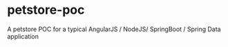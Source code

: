 # petstore-poc
A petstore POC for a typical AngularJS / NodeJS/ SpringBoot / Spring Data application
